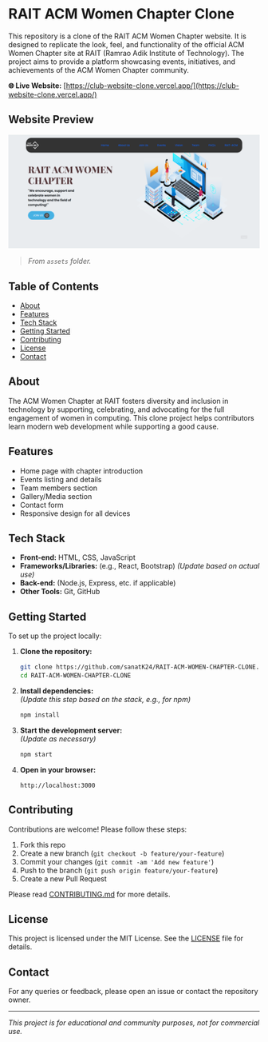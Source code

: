# RAIT ACM Women Chapter Clone

This repository is a clone of the RAIT ACM Women Chapter website. It is designed to replicate the look, feel, and functionality of the official ACM Women Chapter site at RAIT (Ramrao Adik Institute of Technology). The project aims to provide a platform showcasing events, initiatives, and achievements of the ACM Women Chapter community.

**🌐 Live Website:** [https://club-website-clone.vercel.app/](https://club-website-clone.vercel.app/)

## Website Preview
![Homepage Preview](./assets/homepage.png)

> _From `assets` folder._

## Table of Contents

- [About](#about)
- [Features](#features)
- [Tech Stack](#tech-stack)
- [Getting Started](#getting-started)
- [Contributing](#contributing)
- [License](#license)
- [Contact](#contact)

## About

The ACM Women Chapter at RAIT fosters diversity and inclusion in technology by supporting, celebrating, and advocating for the full engagement of women in computing. This clone project helps contributors learn modern web development while supporting a good cause.

## Features

- Home page with chapter introduction
- Events listing and details
- Team members section
- Gallery/Media section
- Contact form
- Responsive design for all devices

## Tech Stack

- **Front-end:** HTML, CSS, JavaScript
- **Frameworks/Libraries:** (e.g., React, Bootstrap) *(Update based on actual use)*
- **Back-end:** (Node.js, Express, etc. if applicable)
- **Other Tools:** Git, GitHub

## Getting Started

To set up the project locally:

1. **Clone the repository:**
   ```sh
   git clone https://github.com/sanatK24/RAIT-ACM-WOMEN-CHAPTER-CLONE.git
   cd RAIT-ACM-WOMEN-CHAPTER-CLONE
   ```

2. **Install dependencies:**  
   *(Update this step based on the stack, e.g., for npm)*
   ```sh
   npm install
   ```

3. **Start the development server:**  
   *(Update as necessary)*
   ```sh
   npm start
   ```

4. **Open in your browser:**
   ```
   http://localhost:3000
   ```

## Contributing

Contributions are welcome! Please follow these steps:

1. Fork this repo
2. Create a new branch (`git checkout -b feature/your-feature`)
3. Commit your changes (`git commit -am 'Add new feature'`)
4. Push to the branch (`git push origin feature/your-feature`)
5. Create a new Pull Request

Please read [CONTRIBUTING.md](CONTRIBUTING.md) for more details.

## License

This project is licensed under the MIT License. See the [LICENSE](LICENSE) file for details.

## Contact

For any queries or feedback, please open an issue or contact the repository owner.

---

*This project is for educational and community purposes, not for commercial use.*
